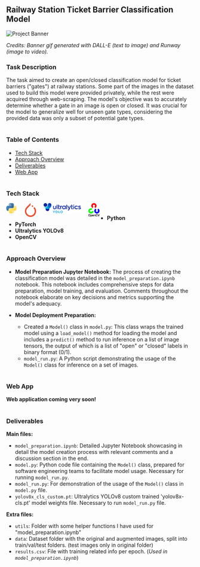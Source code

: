 ## Railway Station Ticket Barrier Classification Model


![Project Banner](https://github.com/GorPiliposyan/subway-ticket-barrier-state-detection/blob/main/banner_img.gif)

*Credits: Banner gif generated with DALL-E (text to image) and Runway (image to video).*

### Task Description

The task aimed to create an open/closed classification model for ticket barriers ("gates") at railway stations. Some part of the images in the dataset used to build this model were provided privately, while the rest were acquired through web-scraping. The model's objective was to accurately determine whether a gate in an image is open or closed. It was crucial for the model to generalize well for unseen gate types, considering the provided data was only a subset of potential gate types.


#

### Table of Contents

- [Tech Stack](#Tech-Stack)
- [Approach Overview](Approach-Overview)
- [Deliverables](Deliverables)
- [Web App](Web-App)


#

### Tech Stack

<img align="left" alt="Java" width="30px" style="padding-right:20px;" src="https://github.com/GorPiliposyan/subway-ticket-barrier-state-detection/blob/main/Images/Python-logo-notext.svg"/>
<img align="left" alt="Java" width="30px" style="padding-right:20px;" src="https://github.com/GorPiliposyan/subway-ticket-barrier-state-detection/blob/main/Images/PyTorch_logo_icon.svg"/>
<img align="left" alt="Java" width="100px" style="padding-right:20px;" src="https://github.com/GorPiliposyan/subway-ticket-barrier-state-detection/blob/main/Images/UltralyticsYOLO_full_blue.svg"/>
<img align="left" alt="Java" width="30px" style="padding-right:20px;" src="https://github.com/GorPiliposyan/subway-ticket-barrier-state-detection/blob/main/Images/OpenCV_Logo.svg"/>
<br />


- **Python**
- **PyTorch**
- **Ultralytics YOLOv8**
- **OpenCV**

#

### Approach Overview

- **Model Preparation Jupyter Notebook:** The process of creating the classification model was detailed in the `model_preparation.ipynb` notebook. This notebook includes comprehensive steps for data preparation, model training, and evaluation. Comments throughout the notebook elaborate on key decisions and metrics supporting the model's adequacy.

- **Model Deployment Preparation:**
  - Created a `Model()` class in `model.py`: This class wraps the trained model using a `load_model()` method for loading the model and includes a `predict()` method to run inference on a list of image tensors, the output of which is a list of "open" or "closed" labels in binary format (0/1).
  - `model_run.py`: A Python script demonstrating the usage of the `Model()` class for inference on a set of images.


#

### Web App

**Web application coming very soon!**

#


### Deliverables

**Main files:**
- `model_preparation.ipynb`: Detailed Jupyter Notebook showcasing in detail the model creation process with relevant comments and a discussion section in the end.
- `model.py`: Python code file containing the `Model()` class, prepared for software engineering teams to facilitate model usage. Necessary for running `model_run.py`.
- `model_run.py`: For demonstration of the usage of the `Model()` class in `model.py` file.
- `yolov8x_cls_custom.pt`: Ultralytics YOLOv8 custom trained 'yolov8x-cls.pt' model weights file. Necessary to run `model_run.py` file.

**Extra files:**
- `utils`: Folder with some helper functions I have used for "model_preparation.ipynb"
- `data`: Dataset folder with the original and augmented images, split into train/val/test folders. (test images only in original folder)
- `results.csv`: File with training related info per epoch. (*Used in `model_preparation.ipynb`*)
